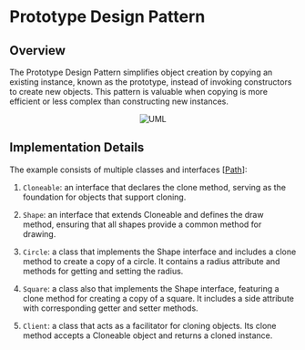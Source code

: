 # Prototype Design Pattern

## Overview

The Prototype Design Pattern simplifies object creation by copying an existing instance, known as the prototype, instead
of invoking constructors to create new objects. This pattern is valuable when copying is more efficient or less complex
than constructing new instances.

<p align="center">
    <img src="https://github.com/omarhosny206/design-patterns/assets/58389695/7ddc017e-3c16-4bab-8439-91b962e22403" alt="UML">
</p>

## Implementation Details

The example consists of multiple classes and interfaces [[Path](./)]:

1. `Cloneable`: an interface that declares the clone method, serving as the foundation for objects that support
   cloning.

2. `Shape`: an interface that extends Cloneable and defines the draw method, ensuring that all shapes provide a common
   method
   for drawing.

3. `Circle`: a class that implements the Shape interface and includes a clone method to create a copy of a circle. It
   contains a radius attribute and methods for getting and setting the radius.

4. `Square`: a class also that implements the Shape interface, featuring a clone method for creating a copy of a square.
   It includes a side attribute with corresponding getter and setter methods.

5. `Client`: a class that acts as a facilitator for cloning objects. Its clone method accepts a Cloneable object and returns a
   cloned instance.
